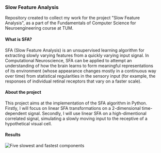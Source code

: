 ### Slow Feature Analysis

Repository created to collect my work for the project "Slow Feature Analysis", as a part of the Fundamentals of Computer Science for Neuroengineering course at TUM. 

#### What is SFA?

SFA (Slow Feature Analysis) is an unsupervised learning algorithm for extracting slowly varying features from a quickly varying input signal. In Computational Neuroscience, SFA can be applied to attempt an understanding of how the brain learns to form meaningful representations of its environment (whose appearance changes mostly in a continuous way over time) from statistical regularities in the sensory input (for example, the responses of individual retinal receptors that vary on a faster scale). 

#### About the project

This project aims at the implementation of the SFA algorithm in Python. Firstly, I will focus on linear SFA transformations on a 2-dimensional time-dependent signal. Secondly, I will use linear SFA on a high-dimentional correlated signal, simulating a slowly moving input to the receptive of a hypothetical visual cell.

#### Results

![Five slowest and fastest components](https://github.com/fulviadelduca/slow-feature-analysis/blob/master/Figures/final_plot.jpg)
